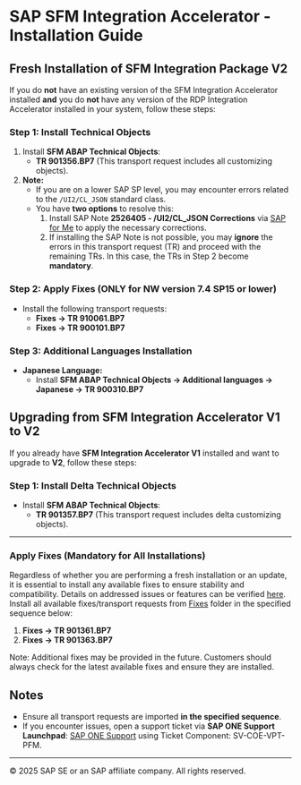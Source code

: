 # SAP SFM Integration Accelerator - Installation Guide

## Fresh Installation of SFM Integration Package V2

If you do **not** have an existing version of the SFM Integration Accelerator installed **and** you do **not** have any version of the RDP Integration Accelerator installed in your system, follow these steps:

### **Step 1: Install Technical Objects**
1. Install **SFM ABAP Technical Objects**: 
   - **TR 901356.BP7** (This transport request includes all customizing objects).
2. **Note:**
   - If you are on a lower SAP SP level, you may encounter errors related to the `/UI2/CL_JSON` standard class.
   - You have **two options** to resolve this:
     1. Install SAP Note **2526405 - /UI2/CL_JSON Corrections** via [SAP for Me](https://me.sap.com/notes/2526405) to apply the necessary corrections.
     2. If installing the SAP Note is not possible, you may **ignore** the errors in this transport request (TR) and proceed with the remaining TRs. In this case, the TRs in Step 2 become **mandatory**.

### **Step 2: Apply Fixes (ONLY for NW version 7.4 SP15 or lower)**
- Install the following transport requests:
  - **Fixes -> TR 910061.BP7**
  - **Fixes -> TR 900101.BP7**

### **Step 3: Additional Languages Installation**
- **Japanese Language:**
  - Install **SFM ABAP Technical Objects -> Additional languages -> Japanese -> TR 900310.BP7**

## Upgrading from SFM Integration Accelerator V1 to V2

If you already have **SFM Integration Accelerator V1** installed and want to upgrade to **V2**, follow these steps:

### **Step 1: Install Delta Technical Objects**
- Install **SFM ABAP Technical Objects**:
  - **TR 901357.BP7** (This transport request includes delta customizing objects).

---
### Apply Fixes (Mandatory for All Installations)

Regardless of whether you are performing a fresh installation or an update, it is essential to install any available fixes to ensure stability and compatibility.
Details on addressed issues or features can be verified [here](Fixes).  
Install all available fixes/transport requests from [Fixes](Fixes) folder in the specified sequence below:

1. **Fixes -> TR 901361.BP7**
2. **Fixes -> TR 901363.BP7**


Note: Additional fixes may be provided in the future. Customers should always check for the latest available fixes and ensure they are installed.



## Notes
- Ensure all transport requests are imported **in the specified sequence**.
- If you encounter issues, open a support ticket via **SAP ONE Support Launchpad**: [SAP ONE Support](https://support.sap.com/en/index.html) using Ticket Component: SV-COE-VPT-PFM.

---
© 2025 SAP SE or an SAP affiliate company. All rights reserved.

